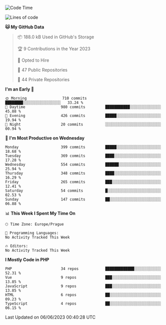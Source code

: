 <!--START_SECTION:waka-->
![Code Time](http://img.shields.io/badge/Code%20Time-1%2C583%20hrs%2058%20mins-blue)

![Lines of code](https://img.shields.io/badge/From%20Hello%20World%20I%27ve%20Written-746.5%20thousand%20lines%20of%20code-blue)

**🐱 My GitHub Data** 

> 📦 188.0 kB Used in GitHub's Storage 
 > 
> 🏆 9 Contributions in the Year 2023
 > 
> 💼 Opted to Hire
 > 
> 📜 47 Public Repositories 
 > 
> 🔑 44 Private Repositories 
 > 
**I'm an Early 🐤** 

```text
🌞 Morning                710 commits         ████████░░░░░░░░░░░░░░░░░   33.24 % 
🌆 Daytime                980 commits         ███████████░░░░░░░░░░░░░░   45.88 % 
🌃 Evening                426 commits         █████░░░░░░░░░░░░░░░░░░░░   19.94 % 
🌙 Night                  20 commits          ░░░░░░░░░░░░░░░░░░░░░░░░░   00.94 % 
```
📅 **I'm Most Productive on Wednesday** 

```text
Monday                   399 commits         █████░░░░░░░░░░░░░░░░░░░░   18.68 % 
Tuesday                  369 commits         ████░░░░░░░░░░░░░░░░░░░░░   17.28 % 
Wednesday                554 commits         ██████░░░░░░░░░░░░░░░░░░░   25.94 % 
Thursday                 348 commits         ████░░░░░░░░░░░░░░░░░░░░░   16.29 % 
Friday                   265 commits         ███░░░░░░░░░░░░░░░░░░░░░░   12.41 % 
Saturday                 54 commits          █░░░░░░░░░░░░░░░░░░░░░░░░   02.53 % 
Sunday                   147 commits         ██░░░░░░░░░░░░░░░░░░░░░░░   06.88 % 
```


📊 **This Week I Spent My Time On** 

```text
🕑︎ Time Zone: Europe/Prague

💬 Programming Languages: 
No Activity Tracked This Week

🔥 Editors: 
No Activity Tracked This Week
```

**I Mostly Code in PHP** 

```text
PHP                      34 repos            █████████████░░░░░░░░░░░░   52.31 % 
Vue                      9 repos             ███░░░░░░░░░░░░░░░░░░░░░░   13.85 % 
JavaScript               9 repos             ███░░░░░░░░░░░░░░░░░░░░░░   13.85 % 
HTML                     6 repos             ██░░░░░░░░░░░░░░░░░░░░░░░   09.23 % 
TypeScript               4 repos             ██░░░░░░░░░░░░░░░░░░░░░░░   06.15 % 
```




 Last Updated on 06/06/2023 00:40:28 UTC
<!--END_SECTION:waka-->
<!--
**AlexKratky/AlexKratky** is a ✨ _special_ ✨ repository because its `README.md` (this file) appears on your GitHub profile.

Here are some ideas to get you started:

- 🔭 I’m currently working on ...
- 🌱 I’m currently learning ...
- 👯 I’m looking to collaborate on ...
- 🤔 I’m looking for help with ...
- 💬 Ask me about ...
- 📫 How to reach me: ...
- 😄 Pronouns: ...
- ⚡ Fun fact: ...
-->
